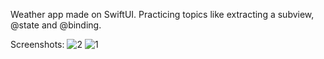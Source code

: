 Weather app made on SwiftUI. Practicing topics like extracting a subview, @state and @binding.

Screenshots:
![2](https://github.com/andresrechimon/weatherapp-swiftui/assets/70274608/54d73c2b-a357-4c8f-a4b0-3397d8091a46)
![1](https://github.com/andresrechimon/weatherapp-swiftui/assets/70274608/96064f5e-bbcd-4271-a03d-4deacd9f9a67)
